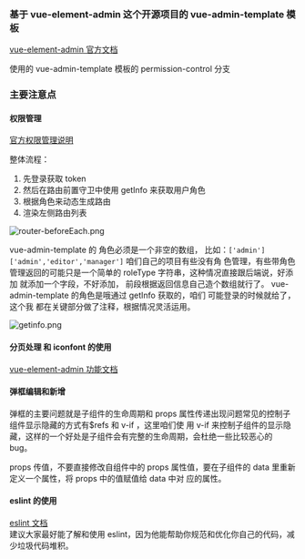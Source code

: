 ### 基于 vue-element-admin 这个开源项目的 vue-admin-template 模板

[vue-element-admin 官方文档](https://panjiachen.github.io/vue-element-admin-site/zh/guide/)

使用的 vue-admin-template 模板的 permission-control 分支

### 主要注意点

#### 权限管理

[官方权限管理说明](https://panjiachen.github.io/vue-element-admin-site/zh/guide/essentials/permission.html)

整体流程：

1.  先登录获取 token
2.  然后在路由前置守卫中使用 getInfo 来获取用户角色
3.  根据角色来动态生成路由
4.  渲染左侧路由列表

![router-beforeEach.png](https://i.loli.net/2021/04/30/gBEIrXvCFmJtfaQ.png)

vue-admin-template 的 角色必须是一个非空的数组， 比如：`['admin'] ['admin','editor','manager']` 咱们自己的项目有些没有角
色管理，有些带角色管理返回的可能只是一个简单的 roleType 字符串，这种情况直接跟后端说，好添加 就添加一个字段，不好添加，
前段根据返回信息自己造个数组就行了。 vue-admin-template 的角色是哦通过 getInfo 获取的，咱们 可能登录的时候就给了，这个我
都在关键部分做了注释，根据情况灵活运用。

![getinfo.png](https://i.loli.net/2021/04/30/o8eKvTwHYkyVU75.png)

#### 分页处理 和 iconfont 的使用

[vue-element-admin 功能文档](https://panjiachen.github.io/vue-element-admin-site/zh/feature/component/svg-icon.html)

#### 弹框编辑和新增

弹框的主要问题就是子组件的生命周期和 props 属性传递出现问题常见的控制子组件显示隐藏的方式有$refs 和 v-if ，这里咱们使 用
v-if 来控制子组件的显示隐藏，这样的一个好处是子组件会有完整的生命周期，会杜绝一些比较恶心的 bug。

props 传值，不要直接修改自组件中的 props 属性值，要在子组件的 data 里重新定义一个属性，将 props 中的值赋值给 data 中对
应的属性。

#### eslint 的使用

[eslint 文档](https://eslint.bootcss.com/docs/user-guide/getting-started)  
 建议大家最好能了解和使用 eslint，因为他能帮助你规范和优化你自己的代码，减少垃圾代码堆积。
